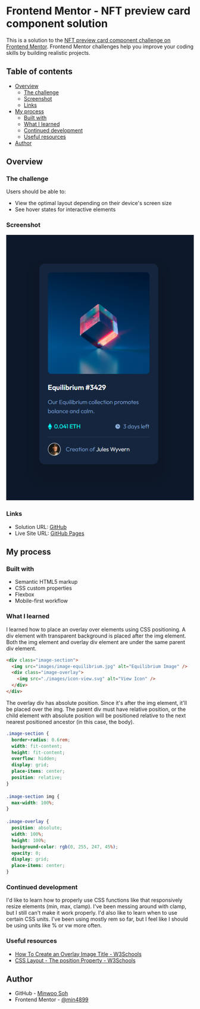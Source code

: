 # Frontend Mentor - NFT preview card component solution

This is a solution to the [NFT preview card component challenge on Frontend Mentor](https://www.frontendmentor.io/challenges/nft-preview-card-component-SbdUL_w0U). Frontend Mentor challenges help you improve your coding skills by building realistic projects. 

## Table of contents

- [Overview](#overview)
  - [The challenge](#the-challenge)
  - [Screenshot](#screenshot)
  - [Links](#links)
- [My process](#my-process)
  - [Built with](#built-with)
  - [What I learned](#what-i-learned)
  - [Continued development](#continued-development)
  - [Useful resources](#useful-resources)
- [Author](#author)

## Overview

### The challenge

Users should be able to:

- View the optimal layout depending on their device's screen size
- See hover states for interactive elements

### Screenshot

![](./screenshot.png)

### Links

- Solution URL: [GitHub](https://github.com/min4899/Frontend-Mentor-NFT-Preview-Card)
- Live Site URL: [GitHub Pages](https://min4899.github.io/Frontend-Mentor-NFT-Preview-Card/)

## My process

### Built with

- Semantic HTML5 markup
- CSS custom properties
- Flexbox
- Mobile-first workflow

### What I learned

I learned how to place an overlay over elements using CSS positioning. A div element with transparent background is placed after the img element. Both the img element and overlay div element are under the same parent div element.

```html
<div class="image-section">
  <img src="images/image-equilibrium.jpg" alt="Equilibrium Image" />
  <div class="image-overlay">
    <img src="./images/icon-view.svg" alt="View Icon" />
  </div>
</div>
```

The overlay div has absolute position. Since it's after the img element, it'll be placed over the img. 
The parent div must have relative position, or the child element with absolute position will be positioned relative to the next nearest positioned ancestor (in this case, the body).

```css
.image-section {
  border-radius: 0.6rem;
  width: fit-content;
  height: fit-content;
  overflow: hidden;
  display: grid;
  place-items: center;
  position: relative;
}

.image-section img {
  max-width: 100%;
}

.image-overlay {
  position: absolute;
  width: 100%;
  height: 100%;
  background-color: rgb(0, 255, 247, 45%);
  opacity: 0;
  display: grid;
  place-items: center;
}
```

### Continued development

I'd like to learn how to properly use CSS functions like that responsively resize elements (min, max, clamp). I've been messing around with clamp, but I still can't make it work properly.
I'd also like to learn when to use certain CSS units. I've been using mostly rem so far, but I feel like I should be using units like % or vw more often.

### Useful resources

- [How To Create an Overlay Image Title - W3Schools](https://www.w3schools.com/howto/tryit.asp?filename=tryhow_css_image_overlay_title)
- [CSS Layout - The position Property - W3Schools](https://www.w3schools.com/css/css_positioning.asp)

## Author

- GitHub - [Minwoo Soh](https://github.com/min4899)
- Frontend Mentor - [@min4899](https://www.frontendmentor.io/profile/min4899)
